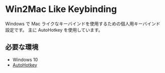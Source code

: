 Win2Mac Like Keybinding
========================

Windows で Mac ライクなキーバインドを使用するための個人用キーバインド設定です。
主に AutoHotkey を使用しています。


## 必要な環境

- Windows 10
- [AutoHotkey](https://www.autohotkey.com/)

